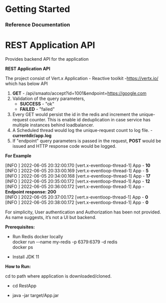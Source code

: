 # Getting Started

### Reference Documentation
# REST Application API
Provides backend API for the application

**REST Application API**

The project consist of Vert.x Application - Reactive toolkit -https://vertx.io/ which has below API 
1. **GET** - /api/smaato/accept?id=1001&endpoint=https://google.com
2. Validation of the query parameters,
    - **SUCCESS** - "ok"
    - **FAILED** - "failed"
3. Every GET would persist the id in the redis and increment the unique-request counter. 
   This is enable id deduplication in case service has multiple instances  behind loadbalancer.  
4. A Scheduled thread would log the unique-request count to log file. - **currentdir/app.log**
5. If "endpoint" query parameters is passed in the request, **POST** would be issued and HTTP response code would be logged.

**For Example**

[INFO ] 2022-06-05 20:32:00.170 [vert.x-eventloop-thread-1] App - **10** \
[INFO ] 2022-06-05 20:33:00.169 [vert.x-eventloop-thread-1] App - **5** \
[INFO ] 2022-06-05 20:34:00.168 [vert.x-eventloop-thread-1] App - **17** \
[INFO ] 2022-06-05 20:35:00.172 [vert.x-eventloop-thread-1] App - **12** \
[INFO ] 2022-06-05 20:36:00.172 [vert.x-eventloop-thread-1] App - **Endpoint response: 200** \
[INFO ] 2022-06-05 20:37:00.172 [vert.x-eventloop-thread-1] App - **0** \
[INFO ] 2022-06-05 20:38:00.172 [vert.x-eventloop-thread-1] App - **0** 

For simplicity, User authentication and Authorization has been not
provided. As name suggests, it’s not a UI but backend.


**Prerequisites:**
-   Run Redis docker locally \
    docker run --name my-redis -p 6379:6379 -d redis \
    docker ps
    
-   Install JDK 11


**How to Run:**

cd to path where application is downloaded/cloned.

-   cd RestApp

-   java -jar target/App.jar


